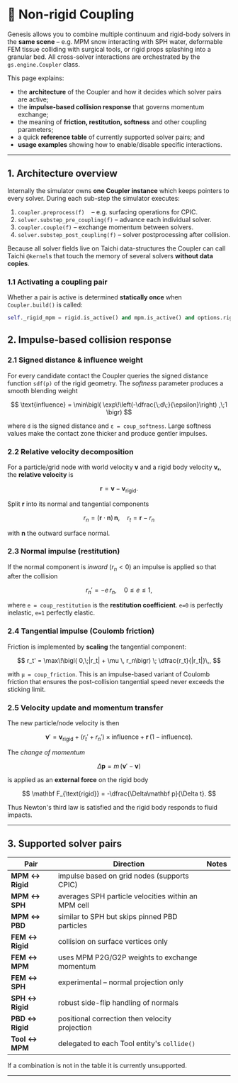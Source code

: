 # 🧮 Non-rigid Coupling

Genesis allows you to combine multiple continuum and rigid-body solvers in the **same scene** – e.g. MPM snow interacting with SPH water, deformable FEM tissue colliding with surgical tools, or rigid props splashing into a granular bed.  All cross-solver interactions are orchestrated by the `gs.engine.Coupler` class.

This page explains:

* the **architecture** of the Coupler and how it decides which solver pairs are active;
* the **impulse-based collision response** that governs momentum exchange;
* the meaning of **friction, restitution, softness** and other coupling parameters;
* a quick **reference table** of currently supported solver pairs; and
* **usage examples** showing how to enable/disable specific interactions.

---

## 1. Architecture overview

Internally the simulator owns **one Coupler instance** which keeps pointers to every solver.  During each sub-step the simulator executes:

1. `coupler.preprocess(f)`  &nbsp;&nbsp; – e.g. surfacing operations for CPIC.
2. `solver.substep_pre_coupling(f)`       – advance each individual solver.
3. `coupler.couple(f)`       – exchange momentum between solvers.
4. `solver.substep_post_coupling(f)`       – solver postprocessing after collision.

Because all solver fields live on Taichi data-structures the Coupler can call Taichi `@kernel`s that touch the memory of several solvers **without data copies**.

### 1.1 Activating a coupling pair

Whether a pair is active is determined **statically once** when `Coupler.build()` is called:

```python
self._rigid_mpm = rigid.is_active() and mpm.is_active() and options.rigid_mpm
```


## 2. Impulse-based collision response

### 2.1 Signed distance & influence weight

For every candidate contact the Coupler queries the signed distance function `sdf(p)` of the rigid geometry.  The *softness* parameter produces a smooth blending weight

$$
\text{influence} = \min\bigl( \exp\!\left(-\dfrac{\;d\;}{\epsilon}\right) ,\;1 \bigr)
$$

where `d` is the signed distance and `ε = coup_softness`.  Large softness values make the contact zone thicker and produce gentler impulses.

### 2.2 Relative velocity decomposition

For a particle/grid node with world velocity **v** and a rigid body velocity **vᵣ**, the **relative velocity** is

$$ \mathbf r = \mathbf v - \mathbf v_{\text{rigid}}. $$

Split **r** into its normal and tangential components

$$
 r_n = (\mathbf r \cdot \mathbf n)\,\mathbf n, \quad
 r_t = \mathbf r - r_n
$$

with **n** the outward surface normal.

### 2.3 Normal impulse (restitution)

If the normal component is *inward* ($r_n<0$) an impulse is applied so that after the collision

$$ r_n' = -e\,r_n, \quad 0 \le e \le 1, $$

where `e = coup_restitution` is the **restitution coefficient**.  `e=0` is perfectly inelastic, `e=1` perfectly elastic.

### 2.4 Tangential impulse (Coulomb friction)

Friction is implemented by **scaling** the tangential component:

$$ r_t' = \max\!\bigl( 0,\;|r_t| + \mu \, r_n\bigr) \; \dfrac{r_t}{|r_t|}\,, $$

with `μ = coup_friction`.  This is an impulse-based variant of Coulomb friction that ensures the post-collision tangential speed never exceeds the sticking limit.

### 2.5 Velocity update and momentum transfer

The new particle/node velocity is then

$$ \mathbf v' = \mathbf v_{\text{rigid}} + (r_t' + r_n') \times \text{influence} + \mathbf r\,(1-\text{influence}). $$

The *change of momentum*

$$ \Delta\mathbf p = m\,(\mathbf v' - \mathbf v) $$

is applied as an **external force** on the rigid body

$$ \mathbf F_{\text{rigid}} = -\dfrac{\Delta\mathbf p}{\Delta t}. $$

Thus Newton's third law is satisfied and the rigid body responds to fluid impacts.

---

## 3. Supported solver pairs

| Pair | Direction | Notes |
|------|-----------|-------|
| **MPM ↔ Rigid** | impulse based on grid nodes (supports CPIC) |
| **MPM ↔ SPH**   | averages SPH particle velocities within an MPM cell |
| **MPM ↔ PBD**   | similar to SPH but skips pinned PBD particles |
| **FEM ↔ Rigid** | collision on surface vertices only |
| **FEM ↔ MPM**   | uses MPM P2G/G2P weights to exchange momentum |
| **FEM ↔ SPH**   | experimental – normal projection only |
| **SPH ↔ Rigid** | robust side-flip handling of normals |
| **PBD ↔ Rigid** | positional correction then velocity projection |
| **Tool ↔ MPM**  | delegated to each Tool entity's `collide()` |

If a combination is not in the table it is currently unsupported.

---
